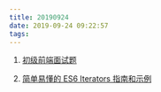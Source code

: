 ```yaml
---
title: 20190924
date: 2019-09-24 09:22:57
tags:
---
```


1. [初级前端面试题](https://juejin.im/post/5d87985d6fb9a06add4e6ac3)

2. [简单易懂的 ES6 Iterators 指南和示例](https://juejin.im/post/5d8962daf265da03b31c0ded)